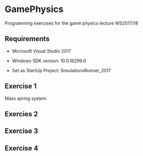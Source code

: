 # GamePhysics
Programming exercises for the game physics lecture WS2017/18

## Requirements

* Microsoft Visual Studio 2017
* Windows SDK version: 10.0.16299.0

* Set as StartUp Project: SimulationsRunner_2017

## Exercise 1

Mass spring system

## Exercies 2

## Exercise 3

## Exercise 4
